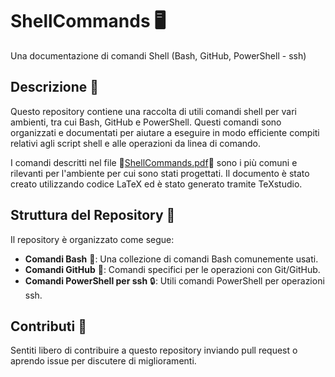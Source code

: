 # ShellCommands 🖥️
Una documentazione di comandi Shell (Bash, GitHub, PowerShell - ssh)

## Descrizione 📄
Questo repository contiene una raccolta di utili comandi shell per vari ambienti, tra cui Bash, GitHub e PowerShell. Questi comandi sono organizzati e documentati per aiutare a eseguire in modo efficiente compiti relativi agli script shell e alle operazioni da linea di comando.

I comandi descritti nel file 📘[ShellCommands.pdf](https://github.com/savaava/ShellCommands/edit/main/ShellCommands.pdf)📘 sono i più comuni e rilevanti per l'ambiente per cui sono stati progettati. Il documento è stato creato utilizzando codice LaTeX ed è stato generato tramite TeXstudio.

## Struttura del Repository 📂
Il repository è organizzato come segue:

- **Comandi Bash** 🐚: Una collezione di comandi Bash comunemente usati.
- **Comandi GitHub** 🐙: Comandi specifici per le operazioni con Git/GitHub.
- **Comandi PowerShell per ssh** 🔒: Utili comandi PowerShell per operazioni ssh.
  
## Contributi 🤝
Sentiti libero di contribuire a questo repository inviando pull request o aprendo issue per discutere di miglioramenti.
